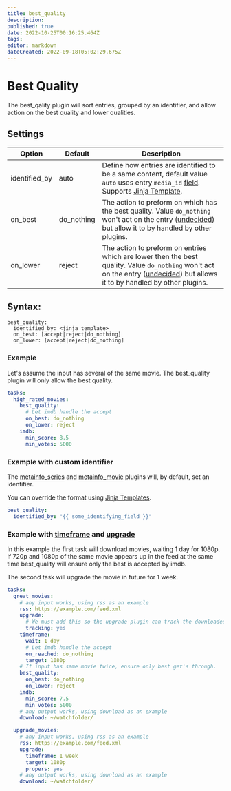```yaml
---
title: best_quality
description: 
published: true
date: 2022-10-25T00:16:25.464Z
tags: 
editor: markdown
dateCreated: 2022-09-18T05:02:29.675Z
---
```


# Best Quality
The best_qality plugin will sort entries, grouped by an identifier, and allow action on the best quality and lower qualities. 

## Settings

| **Option** | **Default** | **Description** |
| --- | --- | --- |
| identified_by | auto | Define how entries are identified to be a same content, default value `auto` uses entry `media_id` [field](https://flexget.com/Entry). Supports [Jinja Template](https://flexget.com/Jinja). |
| on_best | do_nothing | The action to preform on which has the best quality. Value `do_nothing` won't act on the entry ([undecided](https://flexget.com/FilterOperations))  but allow it to by handled by other plugins. |
| on_lower | reject | The action to preform on entries which are lower then the best quality. Value `do_nothing` won't act on the entry ([undecided](https://flexget.com/FilterOperations))  but allows it to by handled by other plugins. |


## Syntax:

```
best_quality:
  identified_by: <jinja template>
  on_best: [accept|reject|do_nothing]
  on_lower: [accept|reject|do_nothing]
```

### Example

Let's assume the input has several of the same movie. The best_quality plugin will only allow the best quality.

```yaml
tasks:
  high_rated_movies:
    best_quality:
      # Let imdb handle the accept
      on_best: do_nothing
      on_lower: reject
    imdb:
      min_score: 8.5
      min_votes: 5000
```

### Example with custom identifier

The [metainfo_series](https://flexget.com/Plugins/metainfo_series) and [metainfo_movie](https://flexget.com/Plugins/metainfo_movie) plugins will, by default, set an identifier.

You can override the format using [Jinja Templates](https://flexget.com/Jinja).

```yaml
best_quality:
  identified_by: "{{ some_identifying_field }}"
```

### Example with [timeframe](https://flexget.com/Plugins/timeframe) and [upgrade](https://flexget.com/Plugins/upgrade)

In this example the first task will download movies, waiting 1 day for 1080p. If 720p and 1080p of the same movie appears up in the feed at the same time best_quality will ensure only the best is accepted by imdb.

The second task will upgrade the movie in future for 1 week.

```yaml
tasks:
  great_movies:
    # any input works, using rss as an example
    rss: https://example.com/feed.xml
    upgrade:
      # We must add this so the upgrade plugin can track the downloaded qualities
      tracking: yes
    timeframe:
      wait: 1 day
      # Let imdb handle the accept
      on_reached: do_nothing
      target: 1080p
    # If input has same movie twice, ensure only best get's through.
    best_quality:
      on_best: do_nothing
      on_lower: reject
    imdb:
      min_score: 7.5
      min_votes: 5000
    # any output works, using download as an example
    download: ~/watchfolder/

  upgrade_movies:
    # any input works, using rss as an example
    rss: https://example.com/feed.xml
    upgrade:
      timeframe: 1 week
      target: 1080p
      propers: yes
    # any output works, using download as an example
    download: ~/watchfolder/
```

